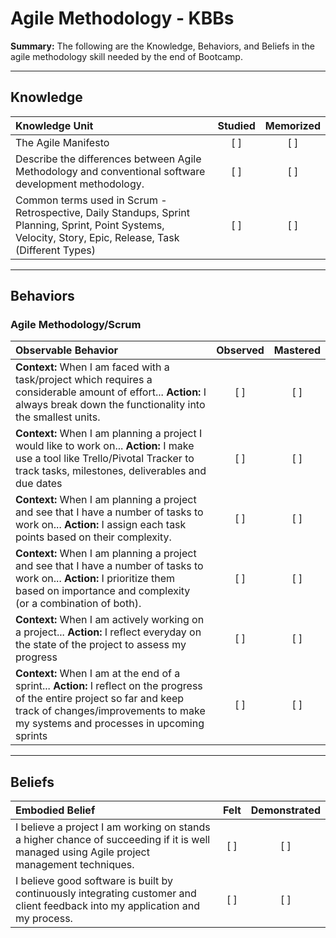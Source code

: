# Agile Methodology - KBBs
**Summary:** The following are the Knowledge, Behaviors, and Beliefs in the agile methodology skill needed by the end of Bootcamp.

----------
## **Knowledge**


| Knowledge Unit   |      Studied      | Memorized |
|:-------------|:------------------:|:--------:|
| The Agile Manifesto | [ ] | [ ]  |
| Describe the differences between Agile Methodology and conventional software development methodology. |   [ ]   |   [ ] |
| Common terms used in Scrum - Retrospective, Daily Standups, Sprint Planning, Sprint, Point Systems, Velocity, Story, Epic, Release, Task (Different Types) | [ ] |    [ ] |


----------


## **Behaviors**


### Agile Methodology/Scrum
| Observable Behavior   |      Observed      | Mastered |
|:-------------|:------------------:|:--------:|
| **Context:** When I am faced with a task/project which requires a considerable amount of effort... **Action:** I always break down the functionality into the smallest units. | [ ] | [ ]  |
| **Context:** When I am planning a project I would like to work on... **Action:** I make use a tool like Trello/Pivotal Tracker to track tasks, milestones, deliverables and due dates | [ ] |    [ ] |
| **Context:** When I am planning a project and see that I have a number of tasks to work on... **Action:** I assign each task points based on their complexity. |   [ ]   |   [ ] |
| **Context:** When I am planning a project and see that I have a number of tasks to work on... **Action:** I prioritize them based on importance and complexity (or a combination of both). | [ ] |    [ ] |
| **Context:** When I am actively working on a project... **Action:** I reflect everyday on the state of the project to assess my progress | [ ] |    [ ] |
| **Context:** When I am at the end of a sprint... **Action:** I reflect on the progress of the entire project so far and keep track of changes/improvements to make my systems and processes in upcoming sprints | [ ] |    [ ] |

----------


## **Beliefs**


| Embodied Belief   |      Felt      | Demonstrated |
|:-------------|:------------------:|:--------:|
| I believe a project I am working on stands a higher chance of succeeding if it is well managed using Agile project management techniques. | [ ] | [ ]  |
| I believe good software is built by continuously integrating customer and client feedback into my application and my process. |   [ ]   |   [ ] |
